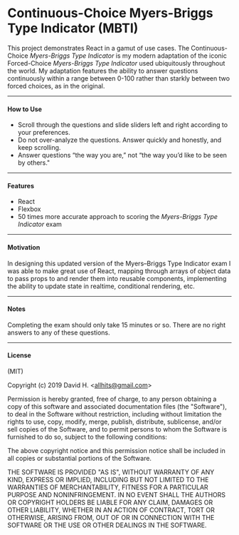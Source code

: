 # Continuous-Choice Myers-Briggs Type Indicator (MBTI)
This project demonstrates React in a gamut of use cases. The Continuous-Choice _Myers-Briggs Type Indicator_ is my modern adaptation of the iconic Forced-Choice _Myers-Briggs Type Indicator_ used ubiquitously throughout the world. My adaptation features the ability to answer questions continuously within a range between 0-100 rather than starkly between two forced choices, as in the original.

_________________________

#### How to Use
* Scroll through the questions and slide sliders left and right according to your preferences.
* Do not over-analyze the questions. Answer quickly and honestly, and keep scrolling.
* Answer questions “the way you are,” not “the way you’d like to be seen by others."
_________________________

#### Features
- React
- Flexbox
- 50 times more accurate approach to scoring the _Myers-Briggs Type Indicator_ exam
_________________________

#### Motivation
In designing this updated version of the Myers–Briggs Type Indicator exam I was able to make great use of React, mapping through arrays of object data to pass props to and render them into reusable components, implementing the ability to update state in realtime, conditional rendering, etc.
_________________________

#### Notes
Completing the exam should only take 15 minutes or so. There are no right answers to any of these questions.
_________________________

#### License
(MIT)

Copyright (c) 2019 David H. &lt;allhits@gmail.com&gt;

Permission is hereby granted, free of charge, to any person obtaining a copy of this software and associated documentation files (the "Software"), to deal in the Software without restriction, including without limitation the rights to use, copy, modify, merge, publish, distribute, sublicense, and/or sell copies of the Software, and to permit persons to whom the Software is furnished to do so, subject to the following conditions:

The above copyright notice and this permission notice shall be included in all copies or substantial portions of the Software.

THE SOFTWARE IS PROVIDED "AS IS", WITHOUT WARRANTY OF ANY KIND, EXPRESS OR IMPLIED, INCLUDING BUT NOT LIMITED TO THE WARRANTIES OF MERCHANTABILITY, FITNESS FOR A PARTICULAR PURPOSE AND NONINFRINGEMENT. IN NO EVENT SHALL THE AUTHORS OR COPYRIGHT HOLDERS BE LIABLE FOR ANY CLAIM, DAMAGES OR OTHER LIABILITY, WHETHER IN AN ACTION OF CONTRACT, TORT OR OTHERWISE, ARISING FROM, OUT OF OR IN CONNECTION WITH THE SOFTWARE OR THE USE OR OTHER DEALINGS IN THE SOFTWARE.
